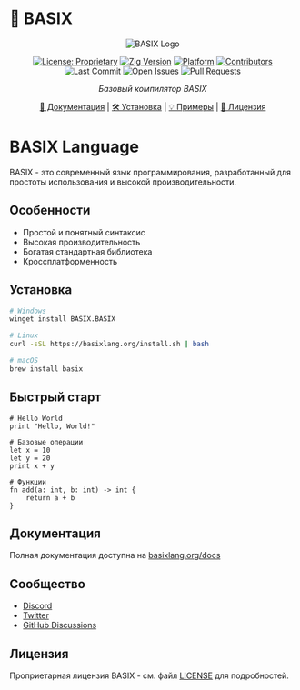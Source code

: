 # 🚀 BASIX

<div align="center">

![BASIX Logo](https://via.placeholder.com/800x200/1a1a1a/ffffff?text=BASIX)

[![License: Proprietary](https://img.shields.io/badge/License-Proprietary-red.svg)](LICENSE)
[![Zig Version](https://img.shields.io/badge/Zig-0.11.0-purple.svg)](https://ziglang.org)
[![Platform](https://img.shields.io/badge/platform-Windows%20%7C%20Linux-lightgrey.svg)]()
[![Contributors](https://img.shields.io/github/contributors/LetunovskiyODT/basix-public.svg)]()
[![Last Commit](https://img.shields.io/github/last-commit/LetunovskiyODT/basix-public.svg)]()
[![Open Issues](https://img.shields.io/github/issues/LetunovskiyODT/basix-public.svg)]()
[![Pull Requests](https://img.shields.io/github/issues-pr/LetunovskiyODT/basix-public.svg)]()

*Базовый компилятор BASIX*

[📖 Документация](docs/) | [🛠️ Установка](#установка) | [💡 Примеры](#примеры) | [📝 Лицензия](LICENSE)

</div>

# BASIX Language

BASIX - это современный язык программирования, разработанный для простоты использования и высокой производительности.

## Особенности

- Простой и понятный синтаксис
- Высокая производительность
- Богатая стандартная библиотека
- Кроссплатформенность

## Установка

```bash
# Windows
winget install BASIX.BASIX

# Linux
curl -sSL https://basixlang.org/install.sh | bash

# macOS
brew install basix
```

## Быстрый старт

```basix
# Hello World
print "Hello, World!"

# Базовые операции
let x = 10
let y = 20
print x + y

# Функции
fn add(a: int, b: int) -> int {
    return a + b
}
```

## Документация

Полная документация доступна на [basixlang.org/docs](https://basixlang.org/docs)

## Сообщество

- [Discord](https://discord.gg/basix)
- [Twitter](https://twitter.com/basixlang)
- [GitHub Discussions](https://github.com/LetunovskiyODT/basix-public/discussions)

## Лицензия

Проприетарная лицензия BASIX - см. файл [LICENSE](LICENSE) для подробностей. 